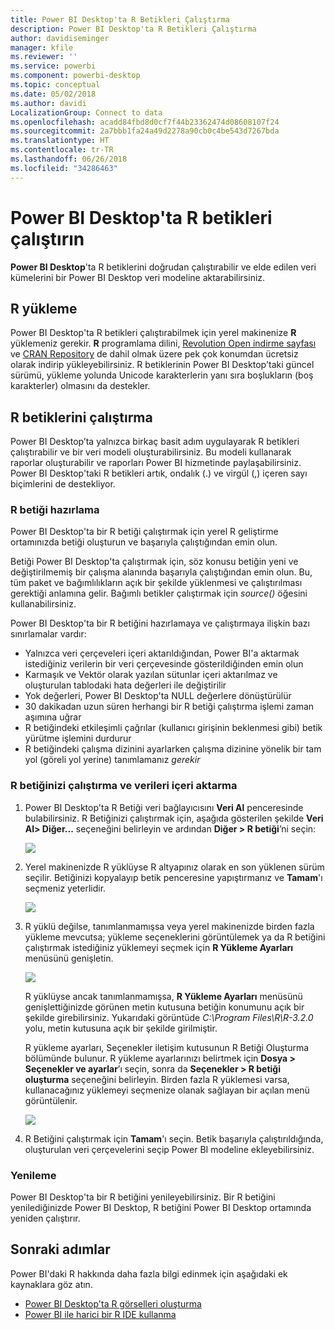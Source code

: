 ```yaml
---
title: Power BI Desktop'ta R Betikleri Çalıştırma
description: Power BI Desktop'ta R Betikleri Çalıştırma
author: davidiseminger
manager: kfile
ms.reviewer: ''
ms.service: powerbi
ms.component: powerbi-desktop
ms.topic: conceptual
ms.date: 05/02/2018
ms.author: davidi
LocalizationGroup: Connect to data
ms.openlocfilehash: acadd84fbd8d0cf7f44b23362474d08608107f24
ms.sourcegitcommit: 2a7bbb1fa24a49d2278a90cb0c4be543d7267bda
ms.translationtype: HT
ms.contentlocale: tr-TR
ms.lasthandoff: 06/26/2018
ms.locfileid: "34286463"
---
```

# <a name="run-r-scripts-in-power-bi-desktop"></a>Power BI Desktop'ta R betikleri çalıştırın
**Power BI Desktop**'ta R betiklerini doğrudan çalıştırabilir ve elde edilen veri kümelerini bir Power BI Desktop veri modeline aktarabilirsiniz.

## <a name="install-r"></a>R yükleme
Power BI Desktop'ta R betikleri çalıştırabilmek için yerel makinenize **R** yüklemeniz gerekir. **R** programlama dilini, [Revolution Open indirme sayfası](https://mran.revolutionanalytics.com/download/) ve [CRAN Repository](https://cran.r-project.org/bin/windows/base/) de dahil olmak üzere pek çok konumdan ücretsiz olarak indirip yükleyebilirsiniz. R betiklerinin Power BI Desktop'taki güncel sürümü, yükleme yolunda Unicode karakterlerin yanı sıra boşlukların (boş karakterler) olmasını da destekler.

## <a name="run-r-scripts"></a>R betiklerini çalıştırma
Power BI Desktop’ta yalnızca birkaç basit adım uygulayarak R betikleri çalıştırabilir ve bir veri modeli oluşturabilirsiniz. Bu modeli kullanarak raporlar oluşturabilir ve raporları Power BI hizmetinde paylaşabilirsiniz. Power BI Desktop'taki R betikleri artık, ondalık (.) ve virgül (,) içeren sayı biçimlerini de destekliyor.

### <a name="prepare-an-r-script"></a>R betiği hazırlama
Power BI Desktop'ta bir R betiği çalıştırmak için yerel R geliştirme ortamınızda betiği oluşturun ve başarıyla çalıştığından emin olun.

Betiği Power BI Desktop'ta çalıştırmak için, söz konusu betiğin yeni ve değiştirilmemiş bir çalışma alanında başarıyla çalıştığından emin olun. Bu, tüm paket ve bağımlılıkların açık bir şekilde yüklenmesi ve çalıştırılması gerektiği anlamına gelir. Bağımlı betikler çalıştırmak için *source()* öğesini kullanabilirsiniz.

Power BI Desktop'ta bir R betiğini hazırlamaya ve çalıştırmaya ilişkin bazı sınırlamalar vardır:

* Yalnızca veri çerçeveleri içeri aktarıldığından, Power BI'a aktarmak istediğiniz verilerin bir veri çerçevesinde gösterildiğinden emin olun
* Karmaşık ve Vektör olarak yazılan sütunlar içeri aktarılmaz ve oluşturulan tablodaki hata değerleri ile değiştirilir
* Yok değerleri, Power BI Desktop'ta NULL değerlere dönüştürülür
* 30 dakikadan uzun süren herhangi bir R betiği çalıştırma işlemi zaman aşımına uğrar
* R betiğindeki etkileşimli çağrılar (kullanıcı girişinin beklenmesi gibi) betik yürütme işlemini durdurur
* R betiğindeki çalışma dizinini ayarlarken çalışma dizinine yönelik bir tam yol (göreli yol yerine) tanımlamanız *gerekir*

### <a name="run-your-r-script-and-import-data"></a>R betiğinizi çalıştırma ve verileri içeri aktarma
1. Power BI Desktop'ta R Betiği veri bağlayıcısını **Veri Al** penceresinde bulabilirsiniz. R Betiğinizi çalıştırmak için, aşağıda gösterilen şekilde **Veri Al&gt; Diğer...** seçeneğini belirleyin ve ardından **Diğer &gt; R betiği**’ni seçin:
   
   ![](media/desktop-r-scripts/r-scripts-1.png)
2. Yerel makinenizde R yüklüyse R altyapınız olarak en son yüklenen sürüm seçilir. Betiğinizi kopyalayıp betik penceresine yapıştırmanız ve **Tamam**'ı seçmeniz yeterlidir.
   
   ![](media/desktop-r-scripts/r-scripts-2.png)
3. R yüklü değilse, tanımlanmamışsa veya yerel makinenizde birden fazla yükleme mevcutsa; yükleme seçeneklerini görüntülemek ya da R betiğini çalıştırmak istediğiniz yüklemeyi seçmek için **R Yükleme Ayarları** menüsünü genişletin.
   
   ![](media/desktop-r-scripts/r-scripts-3.png)
   
   R yüklüyse ancak tanımlanmamışsa, **R Yükleme Ayarları** menüsünü genişlettiğinizde görünen metin kutusuna betiğin konumunu açık bir şekilde girebilirsiniz. Yukarıdaki görüntüde *C:\Program Files\R\R-3.2.0* yolu, metin kutusuna açık bir şekilde girilmiştir.
   
   R yükleme ayarları, Seçenekler iletişim kutusunun R Betiği Oluşturma bölümünde bulunur. R yükleme ayarlarınızı belirtmek için **Dosya > Seçenekler ve ayarlar**’ı seçin, sonra da **Seçenekler > R betiği oluşturma** seçeneğini belirleyin. Birden fazla R yüklemesi varsa, kullanacağınız yüklemeyi seçmenize olanak sağlayan bir açılan menü görüntülenir.
   
   ![](media/desktop-r-scripts/r-scripts-4.png)
4. R Betiğini çalıştırmak için **Tamam**'ı seçin. Betik başarıyla çalıştırıldığında, oluşturulan veri çerçevelerini seçip Power BI modeline ekleyebilirsiniz.

### <a name="refresh"></a>Yenileme
Power BI Desktop'ta bir R betiğini yenileyebilirsiniz. Bir R betiğini yenilediğinizde Power BI Desktop, R betiğini Power BI Desktop ortamında yeniden çalıştırır.

## <a name="next-steps"></a>Sonraki adımlar
Power BI'daki R hakkında daha fazla bilgi edinmek için aşağıdaki ek kaynaklara göz atın.

* [Power BI Desktop'ta R görselleri oluşturma](desktop-r-visuals.md)
* [Power BI ile harici bir R IDE kullanma](desktop-r-ide.md)


